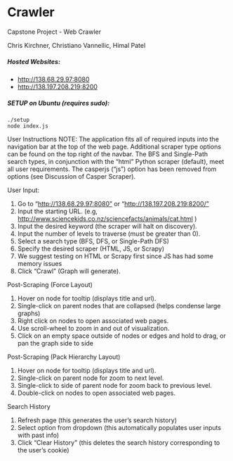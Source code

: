 # Crawler
Capstone Project - Web Crawler

Chris Kirchner, Christiano Vannellic, Himal Patel

##### Hosted Websites:
* http://138.68.29.97:8080
* http://138.197.208.219:8200

##### SETUP on Ubuntu (requires sudo):

```chmod +x setup
./setup
node index.js
```

User Instructions
NOTE: The application fits all of required inputs into the navigation bar at the top of the web page.  Additional scraper type options can be found on the top right of the navbar.  The BFS and Single-Path search types, in conjunction with the “html” Python scraper (default), meet all user requirements.  The casperjs (“js”) option has been removed from options (see Discussion of Casper Scraper).

User Input:
1. Go to “http://138.68.29.97:8080” or “http://138.197.208.219:8200/”
2. Input the starting URL. (e.g, http://www.sciencekids.co.nz/sciencefacts/animals/cat.html )
3. <OPTIONAL> Input the desired keyword (the scraper will halt on discovery).
4. Input the number of levels to traverse (must be greater than 0).
5. Select a search type (BFS, DFS, or Single-Path DFS)
6. <OPTIONAL> Specify the desired scraper (HTML, JS, or Scrapy)
7. We suggest testing on HTML or Scrapy first since JS has had some memory issues
8. Click “Crawl” (Graph will generate).

Post-Scraping (Force Layout) 
1. Hover on node for tooltip (displays title and url).
2. Single-click on parent nodes that are collapsed (helps condense large graphs)
3. Right click on nodes to open associated web pages.
4. Use scroll-wheel to zoom in and out of visualization.
5. Click on an empty space outside of nodes or edges and hold to drag, or pan the graph side to side

Post-Scraping (Pack Hierarchy Layout) 
1. Hover on node for tooltip (displays title and url).
2. Single-click on parent node for zoom to next level. 
3. Single-click to side of parent node for zoom back to previous level.
4. Double-click on nodes to open associated web pages.

Search History
1. Refresh page (this generates the user’s search history)
2. Select option from dropdown (this automatically populates user inputs with past info)
3. Click “Clear History” (this deletes the search history corresponding to the user’s cookie)

